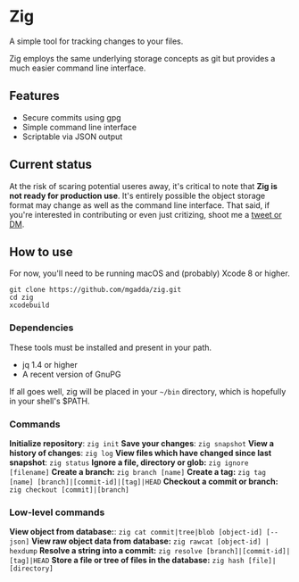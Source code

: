 # Zig

A simple tool for tracking changes to your files.

Zig employs the same underlying storage concepts as git but provides
a much easier command line interface.

## Features

* Secure commits using gpg
* Simple command line interface
* Scriptable via JSON output


## Current status

At the risk of scaring potential useres away, it's critical to note that **Zig is not ready for production use**. It's entirely possible the object storage format may change as well as the command line interface. That said, if you're interested in contributing or even just critizing, shoot me a [tweet or DM](https://twitter.com/mgadda).

## How to use

For now, you'll need to be running macOS and (probably) Xcode 8 or higher.
```
git clone https://github.com/mgadda/zig.git
cd zig
xcodebuild
```

### Dependencies

These tools must be installed and present in your path.

* jq 1.4 or higher
* A recent version of GnuPG

If all goes well, zig will be placed in your `~/bin` directory, which is hopefully in your shell's $PATH.

### Commands

**Initialize repository**: `zig init`
**Save your changes**: `zig snapshot`
**View a history of changes**: `zig log`
**View files which have changed since last snapshot**: `zig status`
**Ignore a file, directory or glob:** `zig ignore [filename]`
**Create a branch:** `zig branch [name]`
**Create a tag:** `zig tag [name] [branch]|[commit-id]|[tag]|HEAD`
**Checkout a commit or branch:** `zig checkout [commit]|[branch]`

### Low-level commands

**View object from database:**: `zig cat commit|tree|blob [object-id] [--json]`
**View raw object data from database:** `zig rawcat [object-id] | hexdump`
**Resolve a string into a commit:** `zig resolve [branch]|[commit-id]|[tag]|HEAD`
**Store a file or tree of files in the database:** `zig hash [file]|[directory]`

